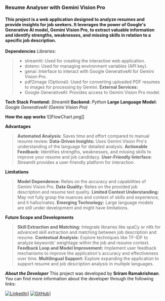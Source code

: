 ### Resume Analyser with Gemini Vision Pro
#### This project is a web application designed to analyze resumes and provide insights for job seekers. It leverages the power of Google's Generative AI model, Gemini Vision Pro, to extract valuable information and identify strengths, weaknesses, and missing skills in relation to a specific job description.

**Dependencies**
_Libraries:_
> - streamlit: Used for creating the interactive web application.
> - dotenv: Used for managing environment variables (API key).
> - genai: Interface to interact with Google GenerativeAI for Gemini Vision Pro.
> - pdf2image (Optional): Used for converting uploaded PDF resumes to images for processing by Gemini.
**External Services:**
> - Google GenerativeAI: Provides access to Gemini Vision Pro model.

**Tech Stack**
**Frontend:** _Streamlit_
**Backend:** _Python_
**Large Language Model:** _Google GenerativeAI (Gemini Vision Pro)_

**How the app works**
![[FlowChart.png]]


**Advantages**
> **Automated Analysis:** Saves time and effort compared to manual resume review.
> **Data-Driven Insights:** Uses Gemini Vision Pro's understanding of the language for detailed analysis.
> **Actionable Feedback:** Identifies strengths, weaknesses, and missing skills to improve your resume and job candidacy.
> **User-Friendly Interface**: Streamlit provides a user-friendly platform for interaction.

**Limitations**

> **Model Dependence:** Relies on the accuracy and capabilities of Gemini Vision Pro.
> **Data Quality:** Relies on the provided job description and resume text quality.
> **Limited Context Understanding:** May not fully grasp the nuances and context of skills and experience, and it hallucinates.
> **Emerging Technology:** Large language models are still under development and might have limitations.

**Future Scope and Developments**
> **Skill Extraction and Matching:** Integrate libraries like spaCy or nltk for advanced skill extraction and matching between job description and resume.
> **Contextual Analysis:** Explore techniques like TF-IDF to analyze keywords' weightage within the job and resume context.
> **Feedback Loop and Model Improvement:** Implement user feedback mechanisms to improve the application's accuracy and effectiveness over time.
> **Multilingual Support:** Explore expanding the application to support resume and job description analysis in multiple languages.

_**About the Developer**_
This project was developed by **Sriram Ramakrishnan**. 
You can find more information about the developer through the following links:

[![LinkedIn](https://img.shields.io/badge/LinkedIn-0077B5?style=for-the-badge&logo=linkedin&logoColor=white)](https://www.linkedin.com/in/sriram-aiexpert/)]
[![GitHub](https://img.shields.io/badge/GitHub-100000?style=for-the-badge&logo=github&logoColor=white)](https://github.com/Sriram-atgithub)]

